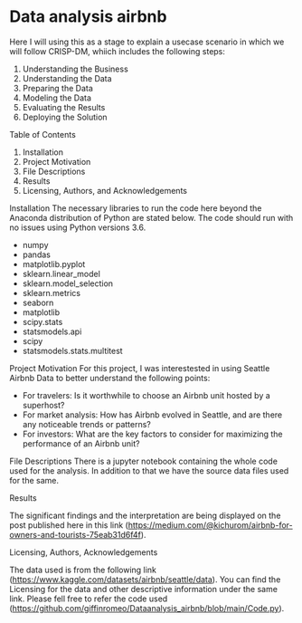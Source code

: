 # Data analysis airbnb
Here I will using this as a stage to explain a usecase scenario in which we will follow CRISP-DM, whiich includes the following steps:
1. Understanding the Business
2. Understanding the Data
3. Preparing the Data
4. Modeling the Data
5. Evaluating the Results
6. Deploying the Solution

Table of Contents
1. Installation
2. Project Motivation
3. File Descriptions
4. Results
5. Licensing, Authors, and Acknowledgements

Installation
The necessary libraries to run the code here beyond the Anaconda distribution of Python are stated below. The code should run with no issues using Python versions 3.6.
* numpy 
* pandas 
* matplotlib.pyplot
* sklearn.linear_model 
* sklearn.model_selection
* sklearn.metrics
* seaborn 
* matplotlib
* scipy.stats
* statsmodels.api
* scipy 
* statsmodels.stats.multitest

Project Motivation
For this project, I was interestested in using Seattle Airbnb Data to better understand the following points:

* For travelers: Is it worthwhile to choose an Airbnb unit hosted by a superhost?
* For market analysis: How has Airbnb evolved in Seattle, and are there any noticeable trends or patterns?
* For investors: What are the key factors to consider for maximizing the performance of an Airbnb unit?

File Descriptions
There is a jupyter notebook containing the whole code used for the analysis. In addition to that we have the source data files used for the same.

Results

The significant findings and the interpretation are being displayed on the post published here in this link (https://medium.com/@kichurom/airbnb-for-owners-and-tourists-75eab31d6f4f).

Licensing, Authors, Acknowledgements

The data used is from the following link (https://www.kaggle.com/datasets/airbnb/seattle/data). You can find the Licensing for the data and other descriptive information under the same link. Please fell free to refer the code used (https://github.com/giffinromeo/Dataanalysis_airbnb/blob/main/Code.py).

